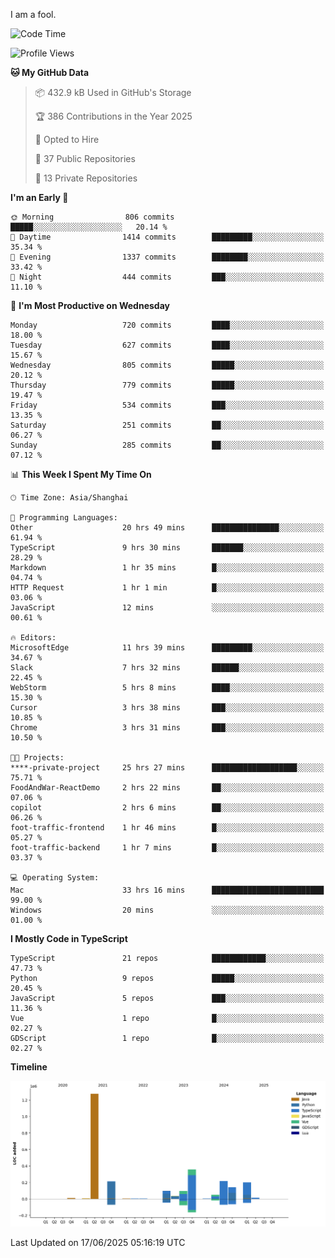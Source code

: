 I am a fool.

<!--START_SECTION:waka-->
![Code Time](http://img.shields.io/badge/Code%20Time-3%2C169%20hrs%2045%20mins-blue)

![Profile Views](http://img.shields.io/badge/Profile%20Views-3-blue)

**🐱 My GitHub Data** 

> 📦 432.9 kB Used in GitHub's Storage 
 > 
> 🏆 386 Contributions in the Year 2025
 > 
> 💼 Opted to Hire
 > 
> 📜 37 Public Repositories 
 > 
> 🔑 13 Private Repositories 
 > 
**I'm an Early 🐤** 

```text
🌞 Morning                806 commits         █████░░░░░░░░░░░░░░░░░░░░   20.14 % 
🌆 Daytime                1414 commits        █████████░░░░░░░░░░░░░░░░   35.34 % 
🌃 Evening                1337 commits        ████████░░░░░░░░░░░░░░░░░   33.42 % 
🌙 Night                  444 commits         ███░░░░░░░░░░░░░░░░░░░░░░   11.10 % 
```
📅 **I'm Most Productive on Wednesday** 

```text
Monday                   720 commits         ████░░░░░░░░░░░░░░░░░░░░░   18.00 % 
Tuesday                  627 commits         ████░░░░░░░░░░░░░░░░░░░░░   15.67 % 
Wednesday                805 commits         █████░░░░░░░░░░░░░░░░░░░░   20.12 % 
Thursday                 779 commits         █████░░░░░░░░░░░░░░░░░░░░   19.47 % 
Friday                   534 commits         ███░░░░░░░░░░░░░░░░░░░░░░   13.35 % 
Saturday                 251 commits         ██░░░░░░░░░░░░░░░░░░░░░░░   06.27 % 
Sunday                   285 commits         ██░░░░░░░░░░░░░░░░░░░░░░░   07.12 % 
```


📊 **This Week I Spent My Time On** 

```text
🕑︎ Time Zone: Asia/Shanghai

💬 Programming Languages: 
Other                    20 hrs 49 mins      ███████████████░░░░░░░░░░   61.94 % 
TypeScript               9 hrs 30 mins       ███████░░░░░░░░░░░░░░░░░░   28.29 % 
Markdown                 1 hr 35 mins        █░░░░░░░░░░░░░░░░░░░░░░░░   04.74 % 
HTTP Request             1 hr 1 min          █░░░░░░░░░░░░░░░░░░░░░░░░   03.06 % 
JavaScript               12 mins             ░░░░░░░░░░░░░░░░░░░░░░░░░   00.61 % 

🔥 Editors: 
MicrosoftEdge            11 hrs 39 mins      █████████░░░░░░░░░░░░░░░░   34.67 % 
Slack                    7 hrs 32 mins       ██████░░░░░░░░░░░░░░░░░░░   22.45 % 
WebStorm                 5 hrs 8 mins        ████░░░░░░░░░░░░░░░░░░░░░   15.30 % 
Cursor                   3 hrs 38 mins       ███░░░░░░░░░░░░░░░░░░░░░░   10.85 % 
Chrome                   3 hrs 31 mins       ███░░░░░░░░░░░░░░░░░░░░░░   10.50 % 

🐱‍💻 Projects: 
****-private-project     25 hrs 27 mins      ███████████████████░░░░░░   75.71 % 
FoodAndWar-ReactDemo     2 hrs 22 mins       ██░░░░░░░░░░░░░░░░░░░░░░░   07.06 % 
copilot                  2 hrs 6 mins        ██░░░░░░░░░░░░░░░░░░░░░░░   06.26 % 
foot-traffic-frontend    1 hr 46 mins        █░░░░░░░░░░░░░░░░░░░░░░░░   05.27 % 
foot-traffic-backend     1 hr 7 mins         █░░░░░░░░░░░░░░░░░░░░░░░░   03.37 % 

💻 Operating System: 
Mac                      33 hrs 16 mins      █████████████████████████   99.00 % 
Windows                  20 mins             ░░░░░░░░░░░░░░░░░░░░░░░░░   01.00 % 
```

**I Mostly Code in TypeScript** 

```text
TypeScript               21 repos            ████████████░░░░░░░░░░░░░   47.73 % 
Python                   9 repos             █████░░░░░░░░░░░░░░░░░░░░   20.45 % 
JavaScript               5 repos             ███░░░░░░░░░░░░░░░░░░░░░░   11.36 % 
Vue                      1 repo              █░░░░░░░░░░░░░░░░░░░░░░░░   02.27 % 
GDScript                 1 repo              █░░░░░░░░░░░░░░░░░░░░░░░░   02.27 % 
```



**Timeline**

![Lines of Code chart](https://raw.githubusercontent.com/VeejaLiu/VeejaLiu/master/assets/bar_graph.png)


 Last Updated on 17/06/2025 05:16:19 UTC
<!--END_SECTION:waka-->
